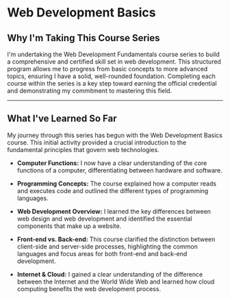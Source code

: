 # Web Development Basics

## Why I'm Taking This Course Series

I'm undertaking the Web Development Fundamentals course series to build a comprehensive and certified skill set in web development. This structured program allows me to progress from basic concepts to more advanced topics, ensuring I have a solid, well-rounded foundation. Completing each course within the series is a key step toward earning the official credential and demonstrating my commitment to mastering this field.

---

## What I've Learned So Far

My journey through this series has begun with the Web Development Basics course. This initial activity provided a crucial introduction to the fundamental principles that govern web technologies.

* **Computer Functions:** I now have a clear understanding of the core functions of a computer, differentiating between hardware and software.

* **Programming Concepts:** The course explained how a computer reads and executes code and outlined the different types of programming languages.

* **Web Development Overview:** I learned the key differences between web design and web development and identified the essential components that make up a website.

* **Front-end vs. Back-end:** This course clarified the distinction between client-side and server-side processes, highlighting the common languages and focus areas for both front-end and back-end development.

* **Internet & Cloud:** I gained a clear understanding of the difference between the Internet and the World Wide Web and learned how cloud computing benefits the web development process.